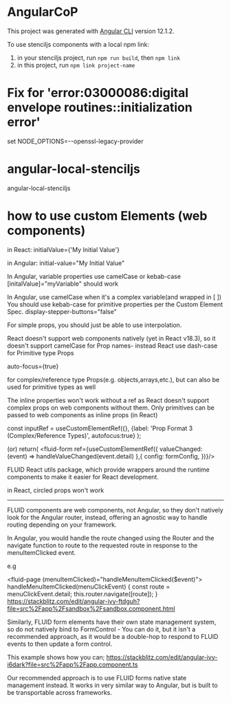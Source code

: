# AngularCoP

This project was generated with [Angular CLI](https://github.com/angular/angular-cli) version 12.1.2.

To use stenciljs components with a local npm link:
1. in your stenciljs project, run `npm run build`, then `npm link`
3. in this project, run `npm link project-name`

# Fix for 'error:03000086:digital envelope routines::initialization error'
set NODE_OPTIONS=--openssl-legacy-provider

# angular-local-stenciljs
angular-local-stenciljs

# how to use custom Elements (web components)
in React:
initialValue={'My Initial Value'}

in Angular:
initial-value="My Initial Value"

In Angular, variable properties use camelCase  or kebab-case
[initalValue]="myVariable"   should work


In Angular, use camelCase when it's a complex variable(and wrapped in [ ])
You should use kebab-case for primitive properties per the Custom Element Spec.
display-stepper-buttons="false"

For simple props, you should just be able to use interpolation.


React doesn't support web components natively (yet in React v18.3), so it doesn't support camelCase for Prop names-
instead React use dash-case for Primitive type Props

auto-focus={true}


for complex/reference type Props(e.g. objects,arrays,etc.), but can also be used for primitive types as well

The inline properties won't work without a ref as React doesn't support complex props on web components without them. Only primitives can be passed to web components as inline props (in React)

const inputRef = useCustomElementRef({},
{label: 'Prop Format 3 (Complex/Reference Types)', autofocus:true}
);

<fluid-input-field ref={inputRef}></fluid-input-field>
(or)
return(
<fluid-form ref={useCustomElementRef({
valueChanged: (event) => handleValueChanged(event.detail)
},{
config: formConfig,
})}/>

FLUID React utils package, which provide wrappers around the runtime components to make it easier for React development.

in React, circled props won't work


------------
FLUID components are web components, not Angular, so they don't natively look for the Angular router, instead, offering an agnostic way to handle routing depending on your framework.
 
In Angular, you would handle the route changed using the Router and the navigate function to route to the requested route in response to the menuItemClicked event.
 
e.g 
 
<fluid-page (menuItemClicked)="handleMenuItemClicked($event)">
<codeblock>
handleMenuItemClicked(menuClickEvent) {
    const route = menuClickEvent.detail;
    this.router.navigate([route]);
  }
 </codeblock>
  https://stackblitz.com/edit/angular-ivy-ftdguh?file=src%2Fapp%2Fsandbox%2Fsandbox.component.html


 Similarly, FLUID form elements have their own state management system, so do not natively bind to FormControl - You can do it, but it isn't a recommended approach, as it would be a double-hop to respond to FLUID events to then update a form control.
 
This example shows how you can;
https://stackblitz.com/edit/angular-ivy-i6dark?file=src%2Fapp%2Fapp.component.ts

Our recommended approach is to use FLUID forms native state management instead. It works in very similar way to Angular, but is built to be transportable across frameworks.
 
